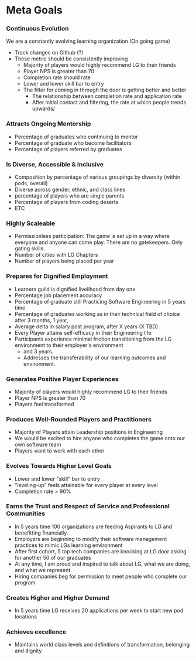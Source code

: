 # Meta Goals

### Continuous Evolution

We are a constantly evolving learning organization (On going game)

- Track changes on Github (?)
- These metric should be consistently improving
  - Majority of players would highly recommend LG to their friends
  - Player NPS is greater than 70
  - Completion rate should rate
  - Lower and lower skill bar to entry
  - The filter for coming in through the door is getting better and better
    - The relationship between completion rate and application rate
    - After initial contact and filtering, the rate at which people trends upwards/

### Attracts Ongoing Mentorship
- Percentage of graduates who continuing to mentor
- Percentage of graduate who become facilitators
- Percentage of players referred by graduates

### Is Diverse, Accessible & Inclusive
- Composition by percentage of various groupings by diversity (within pods, overall)
- Diverse across gender, ethnic, and class lines
- percentage of players who are single parents
- Percentage of players from coding deserts
- ETC

### Highly Scaleable
- Permissionless participation: The game is set up in a way where everyone and anyone can come play. There are no gatekeepers. Only gating skills.
- Number of cities with LG Chapters
- Number of players being placed per year

### Prepares for Dignified Employment
- Learners guild is dignified livelihood from day one
- Percentage job placement accuracy
- Percentage of graduate still Practicing Software Engineering in 5 years time
- Percentage of graduates working as in their technical field of choice after 3 months, 1 year,
- Average delta in salary post program, after X years (X TBD)
- Every Player attains self-efficacy in their Engineering life
- Participants experience minimal friction transitioning from the LG environment to their employer's environment
  - and 3 years.
  - Addresses the transferability of our learning outcomes and environment.

### Generates Positive Player Experiences
- Majority of players would highly recommend LG to their friends
- Player NPS is greater than 70
- Players feel transformed

### Produces Well-Rounded Players and Practitioners
- Majority of Players attain Leadership positions in Engineering
- We would be excited to hire anyone who completes the game onto our own software team
- Players want to work with each other

### Evolves Towards Higher Level Goals
- Lower and lower "skill" bar to entry
- "leveling-up" feels attainable for every player at every level
- Completion rate > 90%

### Earns the Trust and Respect of Service and Professional Communities
- In 5 years time 100 organizations are feeding Aspirants to LG and benefitting financially.
- Employers are beginning to modify their software management practices to mimic LGs learning environment
- After first cohort, 5 top tech companies are knocking at LG door asking for another 50 of our graduates
- At any time, I am proud and inspired to talk about LG, what we are doing, and what we represent
- Hiring companies beg for permission to meet people who complete our program

### Creates Higher and Higher Demand
- In 5 years time LG receives 20 applications per week to start new pod locations

### Achieves excellence
- Maintains world class levels and definitions of transformation, belonging and dignity

